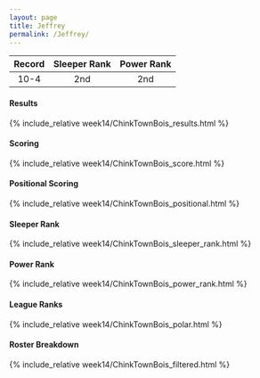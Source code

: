 ```yaml
---
layout: page
title: Jeffrey
permalink: /Jeffrey/
---
```


Record | Sleeper Rank | Power Rank               
:--: | :--: | :--:
10-4 | 2nd | 2nd   

#### Results
{% include_relative week14/ChinkTownBois_results.html %}

#### Scoring
{% include_relative week14/ChinkTownBois_score.html %}

#### Positional Scoring
{% include_relative week14/ChinkTownBois_positional.html %}

#### Sleeper Rank
{% include_relative week14/ChinkTownBois_sleeper_rank.html %}

#### Power Rank
{% include_relative week14/ChinkTownBois_power_rank.html %}

#### League Ranks
{% include_relative week14/ChinkTownBois_polar.html %}

#### Roster Breakdown
{% include_relative week14/ChinkTownBois_filtered.html %}
